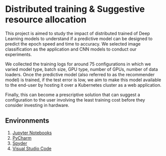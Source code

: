 # Distributed training & Suggestive resource allocation
This project is aimed to study the impact of distributed trained of Deep Learning models to understand if a predictive model can be designed to predict the epoch speed and time to accuracy. We selected image classification as the application and CNN models to conduct our experiments. 

We collected the training logs for around 75 configurations in which we varied model type, batch size, GPU type, number of GPUs, number of data loaders. Once the predictive model (also referred to as the recommender model) is trained, if the test error is low, we aim to make this model available to the end-user by hosting it over a Kubernetes cluster as a web application. 

Finally, this can become a prescriptive solution that can suggest a configuration to the user involving the least training cost before they consider investing in hardware.


## Environments
1. [Jupyter Notebooks](https://jupyter.org/)
2. [PyCharm](https://www.jetbrains.com/pycharm/)
2. [Spyder](https://www.spyder-ide.org/)
3. [Visual Studio Code](https://code.visualstudio.com/)
